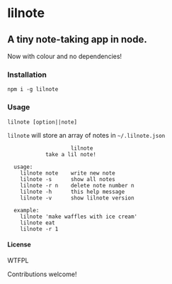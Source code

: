 # lilnote

## A tiny note-taking app in node.

Now with colour and no dependencies!

### Installation

`npm i -g lilnote`

### Usage

`lilnote [option||note]`

`lilnote` will store an array of notes in `~/.lilnote.json`

```
                    lilnote
            take a lil note!

  usage:
    lilnote note    write new note
    lilnote -s      show all notes
    lilnote -r n    delete note number n
    lilnote -h      this help message
    lilnote -v      show lilnote version

  example:
    lilnote 'make waffles with ice cream'
    lilnote eat
    lilnote -r 1

```

#### License

WTFPL

Contributions welcome!
